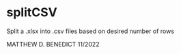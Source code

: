 # splitCSV
Split a .xlsx into .csv files based on desired number of rows

MATTHEW D. BENEDICT 11/2022
